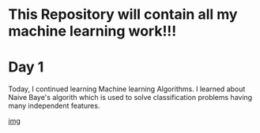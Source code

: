 # This Repository will contain all my machine learning work!!!

# Day 1

Today, I continued learning Machine learning Algorithms. I learned about Naive Baye's algorith which is used to solve classification problems having many 
independent features.

[img](https://imgs.search.brave.com/PJ6fmQhrEDbHN6c8eQbRGQ5mG0_D9nO0xSci-U_0_so/rs:fit:860:0:0/g:ce/aHR0cHM6Ly9pbWFn/ZXMuZGF0YWNhbXAu/Y29tL2ltYWdlL3Vw/bG9hZC9mX2F1dG8s/cV9hdXRvOmJlc3Qv/djE1NDM4MzY4ODQv/aW1hZ2VfNV91aHNn/enIucG5n)
